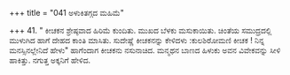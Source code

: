 +++
title = "041 ಅಳುಕಿತಗ್ಗದ ಮಹಿಮೆ"

+++
41.  " ಕೀಚಕನ ಶ್ರೇಷ್ಠವಾದ ಹಿರಿಮೆ ಕುಂದಿತು. ಮುಖದ ಬೆಳಕು ಮಸುಕಾಯಿತು.  ಚಿಂತೆಯ ಸಮುದ್ರದಲ್ಲಿ ಮುಳುಗಿದ ಹಾಗೆ ದೇಹದ ಕಾಂತಿ ಮಾಸಿತು.  ಸುದೇಷ್ಣೆ ಕೀಚಕನನ್ನು ಕೇಳಿದಳು :ಕುಲಶಿರೋಮಣಿ ಕೀಚಕ !  ನಿನ್ನ ಮನಸ್ಸಿನಲ್ಲೇನಿದೆ ಹೇಳು" ಹಾಗೆಂದಾಗ ಕೀಚಕನು ನಸುನಾಚಿದ. ಮನ್ಮಥನ ಬಾಣದ ಹಿಳುಕು ಅವನ ವಿವೇಕವನ್ನು ಸೀಳಿ ಹಾಕಿತ್ತು. ನಗುತ್ತ ಅಕ್ಕನಿಗೆ ಹೇಳಿದ.
